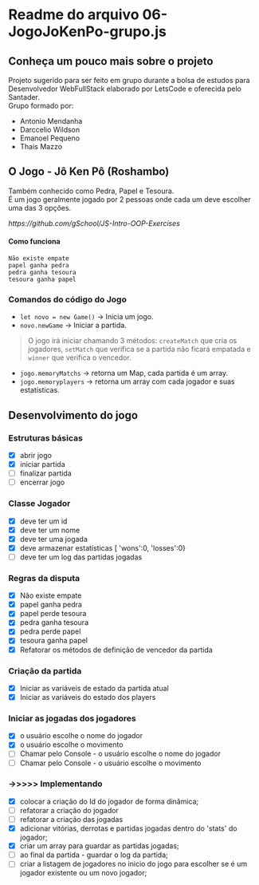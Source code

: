 # Readme do arquivo 06-JogoJoKenPo-grupo.js
## Conheça um pouco mais sobre o projeto
<div>
<p> Projeto sugerido para ser feito em grupo durante a bolsa de estudos para Desenvolvedor WebFullStack elaborado por LetsCode e oferecida pelo Santader.<br>
Grupo formado por:
  <ul>
    <li>Antonio Mendanha</li>
    <li>Darccelio Wildson</li>
    <li>Emanoel Pequeno</li>
    <li>Thais Mazzo</li>
  </ul>
</p>
</div>

## O Jogo - Jô Ken Pô (Roshambo)
<div>

<p>Também conhecido como Pedra, Papel e Tesoura.<br>
É um jogo geralmente jogado por 2 pessoas onde cada um deve escolher uma das 3 opções.<br>
</p>
<cite>https://github.com/gSchool/JS-Intro-OOP-Exercises</cite>

<div>

#### Como funciona
`Não existe empate`<br>
`papel ganha pedra`<br>
`pedra ganha tesoura`<br>
`tesoura ganha papel`<br>

<div>
<h3>Comandos do código do Jogo</h3>

- `let novo = new Game()` -> Inicia um jogo.                     
- `novo.newGame` -> Iniciar a partida. 
> O jogo irá iniciar chamando 3 métodos: `createMatch` que cria os jogadores, `setMatch` que verifica se a partida não ficará empatada e `winner` que verifica o vencedor.
- `jogo.memoryMatchs` -> retorna um Map, cada partida é um array.
- `jogo.memoryplayers` -> retorna um array com cada jogador e suas estatísticas.
</div>

## Desenvolvimento do jogo
### Estruturas básicas
- [x] abrir jogo
- [x] iniciar partida
- [ ] finalizar partida
- [ ] encerrar jogo
### Classe Jogador
- [x] deve ter um id
- [x] deve ter um nome 
- [x] deve ter uma jogada 
- [x] deve armazenar estatísticas [ 'wons':0, 'losses':0}
- [ ] deve ter um log das partidas jogadas
### Regras da disputa
- [x] Não existe empate
- [x] papel ganha pedra
- [x] papel perde tesoura
- [x] pedra ganha tesoura
- [x] pedra perde papel
- [x] tesoura ganha papel
- [x] Refatorar os métodos de definição de vencedor da partida
### Criação da partida
- [x] Iniciar as variáveis de estado da partida atual 
- [x] Iniciar as variáveis do estado dos players
### Iniciar as jogadas dos jogadores
- [x] o usuário escolhe o nome do jogador
- [x] o usuário escolhe o movimento 
- [ ] Chamar pelo Console - o usuário escolhe o nome do jogador
- [ ] Chamar pelo Console - o usuário escolhe o movimento 

### ->>>>> Implementando
- [x] colocar a criação do Id do jogador de forma dinâmica;
- [ ] refatorar a criação do jogador
- [ ] refatorar a criação das jogadas
- [x] adicionar vitórias, derrotas e partidas jogadas dentro do 'stats' do jogador;
- [x] criar um array para guardar as partidas jogadas;
- [ ] ao final da partida - guardar o log da partida;
- [ ] criar a listagem de jogadores no inicio do jogo para escolher se é um jogador existente ou um novo jogador;
